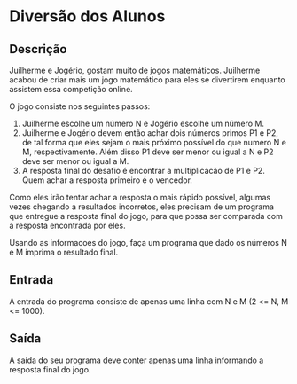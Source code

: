 # Diversão dos Alunos

## Descrição

Juilherme e Jogério, gostam muito de jogos matemáticos. Juilherme acabou de criar mais um jogo matemático para eles se divertirem enquanto assistem essa competição online.

O jogo consiste nos seguintes passos:

1. Juilherme escolhe um número N e Jogério escolhe um número M.
2. Juilherme e Jogério devem então achar dois números primos P1 e P2, de tal forma que eles sejam o mais próximo possível do que numero N e M, respectivamente. Além disso P1 deve ser menor ou igual a N e P2 deve ser menor ou igual a M.
3. A resposta final do desafio é encontrar a multiplicacão de P1 e P2. Quem achar a resposta primeiro é o vencedor.

Como eles irão tentar achar a resposta o mais rápido possível, algumas vezes chegando a resultados incorretos, eles precisam de um programa que entregue a resposta final do jogo, para que possa ser comparada com a resposta encontrada por eles.

Usando as informacoes do jogo, faça um programa que dado os números N e M imprima o resultado final.

## Entrada

A entrada do programa consiste de apenas uma linha com N e M (2 <= N, M <= 1000).

## Saída

A saída do seu programa deve conter apenas uma linha informando a resposta final do jogo.
